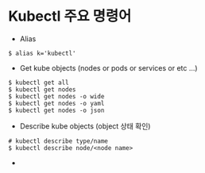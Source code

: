 # Kubectl 주요 명령어

* Alias
```
$ alias k='kubectl'
```

* Get kube objects (nodes or pods or services or etc ...)
```
$ kubectl get all
$ kubectl get nodes
$ kubectl get nodes -o wide
$ kubectl get nodes -o yaml
$ kubectl get nodes -o json
```

* Describe kube objects (object 상태 확인)
```
# kubectl describe type/name
$ kubectl describe node/<node name>
```

* 
